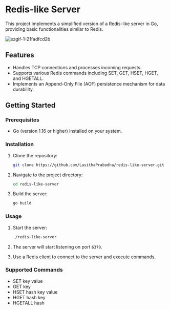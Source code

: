 # Redis-like Server

This project implements a simplified version of a Redis-like server in Go, providing basic functionalities similar to Redis.

![ezgif-1-21fadfcd2b](https://github.com/LasithaPrabodha/redis-like-server/assets/10921870/5555c2e3-8b01-439d-817f-a240f3355edc)

## Features

- Handles TCP connections and processes incoming requests.
- Supports various Redis commands including SET, GET, HSET, HGET, and HGETALL.
- Implements an Append-Only File (AOF) persistence mechanism for data durability.

## Getting Started

### Prerequisites

- Go (version 1.16 or higher) installed on your system.

### Installation

1. Clone the repository:

   ```bash
   git clone https://github.com/LasithaPrabodha/redis-like-server.git
   ```

2. Navigate to the project directory:

   ```bash
   cd redis-like-server
   ```

3. Build the server:

   ```bash
   go build
   ```

### Usage

1. Start the server:

   ```bash
   ./redis-like-server
   ```

2. The server will start listening on port `6379`.

3. Use a Redis client to connect to the server and execute commands.

### Supported Commands

- SET key value
- GET key
- HSET hash key value
- HGET hash key
- HGETALL hash
